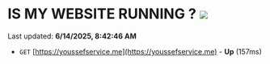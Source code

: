 # IS MY WEBSITE RUNNING ? [![](https://img.shields.io/static/v1?label=Sponsor&message=%E2%9D%A4&logo=GitHub&color=%23fe8e86)](https://github.com/sponsors/Youssef-Lehmam)

Last updated: **6/14/2025, 8:42:46 AM**

- `GET` [https://youssefservice.me](https://youssefservice.me) - **Up** (157ms)
